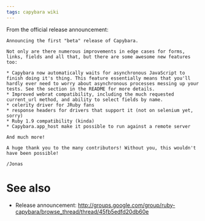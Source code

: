 ```yaml
---
tags: capybara wiki
---
```


From the official release announcement:

    Announcing the first "beta" release of Capybara. 

    Not only are there numerous improvements in edge cases for forms, 
    links, fields and all that, but there are some awesome new features 
    too: 

    * Capybara now automatically waits for asynchronous JavaScript to 
    finish doing it's thing. This feature essentially means that you'll 
    hardly ever need to worry about asynchronous processes messing up your 
    tests. See the section in the README for more details. 
    * Improved webrat compatibility, including the much requested 
    current_url method, and ability to select fields by name. 
    * celerity driver for JRuby fans 
    * response headers for drivers that support it (not on selenium yet, 
    sorry) 
    * Ruby 1.9 compatibility (kinda) 
    * Capybara.app_host make it possible to run against a remote server 

    And much more! 

    A huge thank you to the many contributors! Without you, this wouldn't 
    have been possible! 

    /Jonas

# See also

-   Release announcement: <http://groups.google.com/group/ruby-capybara/browse_thread/thread/45fb5edfd20db60e>
